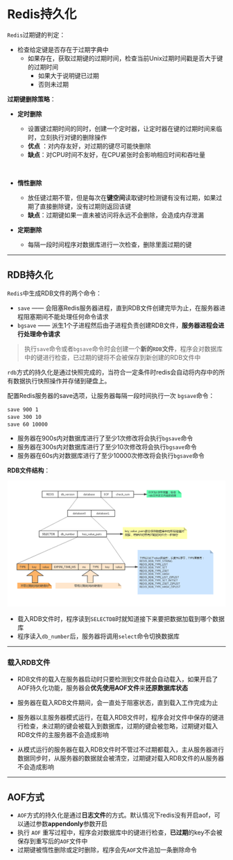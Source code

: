 # Redis持久化



`Redis`过期键的判定：

+ 检查给定键是否存在于过期字典中
  + 如果存在，获取过期键的过期时间，检查当前Unix过期时间戳是否大于键的过期时间
    + 如果大于说明键已过期
    + 否则未过期



**过期键删除策略**：

+ **定时删除**

  + 设置键过期时间的同时，创建一个定时器，让定时器在键的过期时间来临时，立刻执行对键的删除操作
  + **优点** ：对内存友好，对过期的键尽可能快删除
  + **缺点**：对CPU时间不友好，在CPU紧张时会影响相应时间和吞吐量

  ​

+ **惰性删除**

  + 放任键过期不管，但是每次在**键空间**读取键时检测键有没有过期，如果过期了直接删除键，没有过期则返回该键
  + **缺点**：过期键如果一直未被访问将永远不会删除，会造成内存泄漏



+ **定期删除**
  + 每隔一段时间程序对数据库进行一次检查，删除里面过期的键

----

## RDB持久化

`Redis`中生成RDB文件的两个命令：

+ `save` —— 会阻塞Redis服务器进程，直到RDB文件创建完毕为止，在服务器进程阻塞期间不能处理任何命令请求
+ `bgsave` —— 派生1个子进程然后由子进程负责创建RDB文件，**服务器进程会进行处理命令请求**

>执行`save`命令或者`bgsave`命令时会创建一个**新的`RDB`文件**，程序会对数据库中的键进行检查，已过期的键将不会被保存到新创建的RDB文件中



`rdb`方式的持久化是通过快照完成的，当符合一定条件时redis会自动将内存中的所有数据执行快照操作并存储到硬盘上。

配置Redis服务器的save选项，让服务器每隔一段时间执行一次 `bgsave`命令：

```sh
save 900 1
save 300 10
save 60 10000
```

+ 服务器在900s内对数据库进行了至少1次修改将会执行`bgsave`命令
+ 服务器在300s内对数据库进行了至少10次修改将会执行`bgsave`命令
+ 服务器在60s内对数据库进行了至少10000次修改将会执行`bgsave`命令



**RDB文件结构**：

![](https://github.com/HurricanGod/Home/blob/master/redis/img/rdb.jpg)

+ 载入RDB文件时，程序读到`SELECTDB`时就知道接下来要把数据加载到哪个数据库
+ 程序读入`db_number`后，服务器将调用`select`命令切换数据库

-----

### 载入RDB文件

+ RDB文件的载入在服务器启动时只要检测到文件就会自动载入，如果开启了AOF持久化功能，服务器会**优先使用AOF文件**来**还原数据库状态**
+ 服务器在载入RDB文件期间，会一直处于阻塞状态，直到载入工作完成为止


+ 服务器以主服务器模式运行，在载入RDB文件时，程序会对文件中保存的键进行检查，未过期的键会被载入到数据库，过期的键会被忽略，过期键对载入RDB文件的主服务器不会造成影响
+ 从模式运行的服务器在载入RDB文件时不管过不过期都载入，主从服务器进行数据同步时，从服务器的数据就会被清空，过期键对载入RDB文件的从服务器不会造成影响








----

## **AOF**方式

+ `AOF`方式的持久化是通过**日志文件**的方式。默认情况下redis没有开启aof，可以通过参数**appendonly**参数开启
+ 执行 `AOF` 重写过程中，程序会对数据库中的键进行检查，**已过期**的key不会被保存到重写后的`AOF`文件中
+ 过期键被惰性删除或定时删除，程序会先`AOF`文件追加一条删除命令





